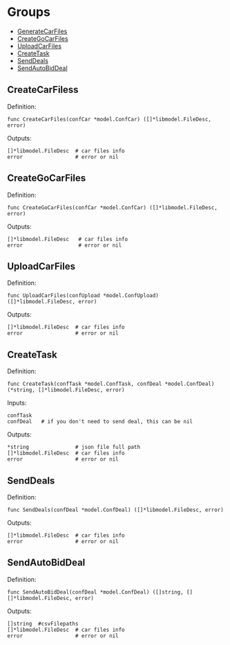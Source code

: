 # Groups
* [GenerateCarFiles](#GenerateCarFiles)
* [CreateGoCarFiles](#CreateGoCarFiles)
* [UploadCarFiles](#UploadCarFiles)
* [CreateTask](#CreateTask)
* [SendDeals](#SendDeals)
* [SendAutoBidDeal](#SendAutoBidDeal)

## CreateCarFiless

Definition:
```shell
func CreateCarFiles(confCar *model.ConfCar) ([]*libmodel.FileDesc, error)
```

Outputs:
```shell
[]*libmodel.FileDesc  # car files info
error                 # error or nil
```

## CreateGoCarFiles

Definition:
```shell
func CreateGoCarFiles(confCar *model.ConfCar) ([]*libmodel.FileDesc, error)
```

Outputs:
```shell
[]*libmodel.FileDesc   # car files info
error                  # error or nil
```

## UploadCarFiles

Definition:
```shell
func UploadCarFiles(confUpload *model.ConfUpload) ([]*libmodel.FileDesc, error)
```

Outputs:
```shell
[]*libmodel.FileDesc  # car files info
error                 # error or nil
```

## CreateTask

Definition:
```shell
func CreateTask(confTask *model.ConfTask, confDeal *model.ConfDeal) (*string, []*libmodel.FileDesc, error)
```

Inputs:
```shell
confTask
confDeal   # if you don't need to send deal, this can be nil
```

Outputs:
```shell
*string               # json file full path
[]*libmodel.FileDesc  # car files info
error                 # error or nil
```

## SendDeals

Definition:
```shell
func SendDeals(confDeal *model.ConfDeal) ([]*libmodel.FileDesc, error)
```

Outputs:
```shell
[]*libmodel.FileDesc  # car files info
error                 # error or nil
```

## SendAutoBidDeal

Definition:
```shell
func SendAutoBidDeal(confDeal *model.ConfDeal) ([]string, [][]*libmodel.FileDesc, error)
```

Outputs:
```shell
[]string  #csvFilepaths
[]*libmodel.FileDesc  # car files info
error                 # error or nil
```

